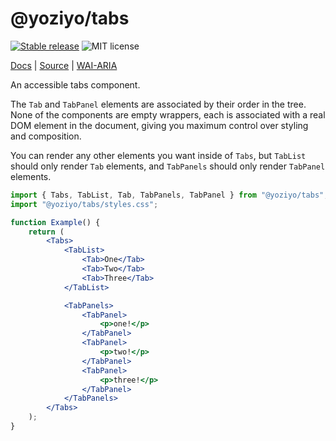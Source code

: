 # @yoziyo/tabs

[![Stable release](https://img.shields.io/npm/v/@yoziyo/tabs.svg)](https://npm.im/@yoziyo/tabs) ![MIT license](https://badgen.now.sh/badge/license/MIT)

[Docs](https://reach.tech/tabs) | [Source](https://github.com/reach/reach-ui/tree/main/packages/tabs) | [WAI-ARIA](https://www.w3.org/TR/wai-aria-practices-1.2/#tabpanel)

An accessible tabs component.

The `Tab` and `TabPanel` elements are associated by their order in the tree. None of the components are empty wrappers, each is associated with a real DOM element in the document, giving you maximum control over styling and composition.

You can render any other elements you want inside of `Tabs`, but `TabList` should only render `Tab` elements, and `TabPanels` should only render `TabPanel` elements.

```jsx
import { Tabs, TabList, Tab, TabPanels, TabPanel } from "@yoziyo/tabs";
import "@yoziyo/tabs/styles.css";

function Example() {
	return (
		<Tabs>
			<TabList>
				<Tab>One</Tab>
				<Tab>Two</Tab>
				<Tab>Three</Tab>
			</TabList>

			<TabPanels>
				<TabPanel>
					<p>one!</p>
				</TabPanel>
				<TabPanel>
					<p>two!</p>
				</TabPanel>
				<TabPanel>
					<p>three!</p>
				</TabPanel>
			</TabPanels>
		</Tabs>
	);
}
```
